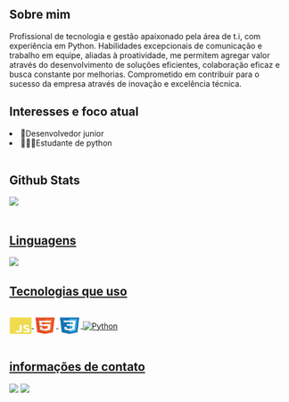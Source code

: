 ## Sobre mim
<a>Profissional de tecnologia e gestão apaixonado pela área de t.i, com experiência em Python. Habilidades excepcionais de comunicação e trabalho em equipe, aliadas à proatividade, me permitem agregar valor através do desenvolvimento de soluções eficientes, colaboração eficaz e busca constante por melhorias. Comprometido em contribuir para o sucesso da empresa através de inovação e excelência técnica.</a>

## Interesses e foco atual
   <li>🚀Desenvolvedor junior</li>
   <li>👩🏽‍💻Estudante de python</li>
<br>

<div>
 
 ## Github Stats

   <a href="https://github.com/Maryraiane">
   <img height="180em" src="https://github-readme-stats.vercel.app/api?username=Maryraiane&show_icons=true&theme=highcontrast&include_all_commits=true&count_private=true"/>
</div>
<br>

## Linguagens 
   <img height="180em" src="https://github-readme-stats.vercel.app/api/top-langs/?username=Maryraiane&layout=compact&langs_count=6&theme=highcontrast"/>
<br>

## Tecnologias que uso
<div style="display: inline_block"><br>
  <img align="center" alt="Js" height="30" width="40" src="https://raw.githubusercontent.com/devicons/devicon/master/icons/javascript/javascript-plain.svg">
  <img align="center" alt="HTML" height="30" width="40" src="https://raw.githubusercontent.com/devicons/devicon/master/icons/html5/html5-original.svg">
  <img align="center" alt="CSS" height="30" width="40" src="https://raw.githubusercontent.com/devicons/devicon/master/icons/css3/css3-original.svg">
  <img align="center" alt="Python" height"30" width="40" src="https://cdn.jsdelivr.net/gh/devicons/devicon@latest/icons/python/python-original-wordmark.svg"/>
</div>
  
<br>
 
## informações de contato
 
<div> 
  <a href = "mailto:raianepocket38@gmail.com"><img src="https://img.shields.io/badge/-Gmail-%23333?style=for-the-badge&logo=gmail&logoColor=white" target="_blank"></a>
  <a href="https://www.linkedin.com/in/maria-raiane-09b62b162/" target="_blank"><img src="https://img.shields.io/badge/-LinkedIn-%230077B5?style=for-the-badge&logo=linkedin&logoColor=white" target="_blank"></a>
</div>
